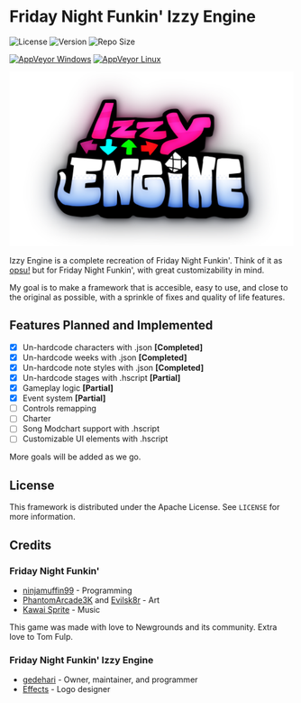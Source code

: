 # Friday Night Funkin' Izzy Engine

![License](https://img.shields.io/github/license/gedehari/Funkin-IzzyEngine?style=flat-square) ![Version](https://img.shields.io/github/v/release/gedehari/Funkin-IzzyEngine?style=flat-square) ![Repo Size](https://img.shields.io/github/repo-size/gedehari/Funkin-IzzyEngine?style=flat-square)

[![AppVeyor Windows](https://img.shields.io/appveyor/build/gedehari/izzyengine-win32?style=flat-square&logo=appveyor&label=windows%20build)](https://ci.appveyor.com/project/gedehari/izzyengine-win32/build/artifacts) [![AppVeyor Linux](https://img.shields.io/appveyor/build/gedehari/izzyengine-linux?style=flat-square&logo=appveyor&label=linux%20build)](https://ci.appveyor.com/project/gedehari/izzyengine-linux/build/artifacts) 

![Izzy Engine Logo](img/IzzyEngineLogo.svg)

Izzy Engine is a complete recreation of Friday Night Funkin'. Think of it as [opsu!](https://github.com/itdelatrisu/opsu) but for Friday Night Funkin', with great customizability in mind.

My goal is to make a framework that is accesible, easy to use, and close to the original as possible, with a sprinkle of fixes and quality of life features.

## Features Planned and Implemented

- [x] Un-hardcode characters with .json **[Completed]**
- [x] Un-hardcode weeks with .json **[Completed]**
- [x] Un-hardcode note styles with .json **[Completed]**
- [X] Un-hardcode stages with .hscript **[Partial]**
- [x] Gameplay logic **[Partial]**
- [x] Event system **[Partial]**
- [ ] Controls remapping
- [ ] Charter
- [ ] Song Modchart support with .hscript
- [ ] Customizable UI elements with .hscript

More goals will be added as we go.

## License

This framework is distributed under the Apache License. See `LICENSE` for more information.

## Credits

### Friday Night Funkin'

- [ninjamuffin99](https://twitter.com/ninja_muffin99) - Programming
- [PhantomArcade3K](https://twitter.com/phantomarcade3k) and [Evilsk8r](https://twitter.com/evilsk8r) - Art
- [Kawai Sprite](https://twitter.com/kawaisprite) - Music

This game was made with love to Newgrounds and its community. Extra love to Tom Fulp.

### Friday Night Funkin' Izzy Engine

- [gedehari](https://twitter.com/gedehari) - Owner, maintainer, and programmer
- [Effects](https://www.youtube.com/channel/UCRwExVyoZ3Nw5sBzAlRJ6fw) - Logo designer
